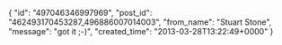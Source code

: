  {
   "id": "497046346997969",
   "post_id": "462493170453287_496886007014003",
   "from_name": "Stuart Stone",
   "message": "got it ;-)",
   "created_time": "2013-03-28T13:22:49+0000"
 }
